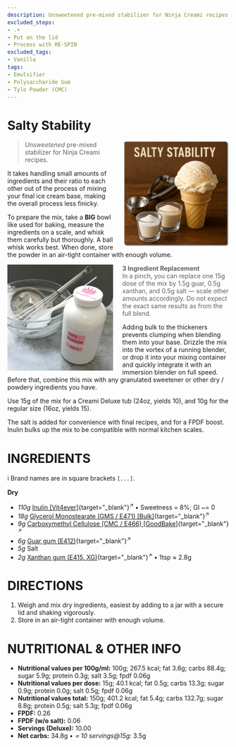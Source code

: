 ```yaml
---
description: Unsweetened pre-mixed stabilizer for Ninja Creami recipes.
excluded_steps:
- .+
- Put on the lid
- Process with RE-SPIN
excluded_tags:
- Vanilla
tags:
- Emulsifier
- Polysaccharide Gum
- Tylo Powder (CMC)
---
```

# Salty Stability
<img style="float: right; margin-left: 1.5em;" width=240 alt="Logo" src="logo-salty-stability.webp" />

> *Unsweetened* pre-mixed stabilizer for Ninja Creami recipes.

It takes handling small amounts of ingredients and their ratio to each other
out of the process of mixing your final ice cream base,
making the overall process less finicky.

To prepare the mix, take a **BIG** bowl like used for baking, measure the ingredients on a scale,
and whisk them carefully but thoroughly. A ball whisk works best.
When done, store the powder in an air-tight container with enough volume.

<img style="float: left; margin-right: 1.5em;" width=240 alt="Container with blended mix" src="Salty-Stabilizer_2025-07-14.jpg" class="zoomable" />

> **3 Ingredient Replacement**<br />In a pinch, you can replace one 15g dose of the mix by 1.5g guar, 0.5g xanthan, and 0.5g salt — scale other amounts accordingly.
> Do not expect the exact same results as from the full blend.

Adding bulk to the thickeners prevents clumping when blending them into your base.
Drizzle the mix into the vortex of a running blender,
or drop it into your mixing container and quickly integrate it with an immersion blender on full speed.
Before that, combine this mix with any granulated sweetener or other dry / powdery ingredients you have.

Use 15g of the mix for a Creami Deluxe tub (24oz, yields 10),
and 10g for the regular size (16oz, yields 15).

The salt is added for convenience with final recipes,
and for a FPDF boost. Inulin bulks up the mix to be compatible with normal kitchen scales.

# INGREDIENTS

ℹ️ Brand names are in square brackets `[...]`.

**Dry**

  - _110g_ [Inulin \[Vit4ever\]](/ice-creamery/info/ingredients/#inulin){target="_blank"}<sup>↗</sup> • Sweetness = 8%; GI ~= 0
  - _18g_ [Glycerol Monostearate (GMS / E471) \[Bulk\]](/ice-creamery/info/ingredients/#glycerol-monostearate-gms-e471){target="_blank"}<sup>↗</sup>
  - _9g_ [Carboxymethyl Cellulose (CMC / E466) \[GoodBake\]](/ice-creamery/info/ingredients/#carboxymethyl-cellulose-cmc-e466){target="_blank"}<sup>↗</sup>
  - _6g_ [Guar gum (E412)](/ice-creamery/info/ingredients/#guar-gum-e412){target="_blank"}<sup>↗</sup>
  - _5g_ Salt
  - _2g_ [Xanthan gum (E415, XG)](/ice-creamery/info/ingredients/#xanthan-gum-xg-e415){target="_blank"}<sup>↗</sup> • 1tsp ≈ 2.8g

# DIRECTIONS

 1. Weigh and mix dry ingredients, easiest by adding to a jar with a secure lid and shaking vigorously.
 1. Store in an air-tight container with enough volume.

# NUTRITIONAL & OTHER INFO

- **Nutritional values per 100g/ml:** 100g; 267.5 kcal; fat 3.6g; carbs 88.4g; sugar 5.9g; protein 0.3g; salt 3.5g; fpdf 0.06g
- **Nutritional values per dose:** 15g; 40.1 kcal; fat 0.5g; carbs 13.3g; sugar 0.9g; protein 0.0g; salt 0.5g; fpdf 0.06g
- **Nutritional values total:** 150g; 401.2 kcal; fat 5.4g; carbs 132.7g; sugar 8.8g; protein 0.5g; salt 5.3g; fpdf 0.06g
- **FPDF:** 0.26
- **FPDF (w/o salt):** 0.06
- **Servings (Deluxe):** 10.00
- **Net carbs:** 34.8g • *∝ 10 servings@15g:* 3.5g
